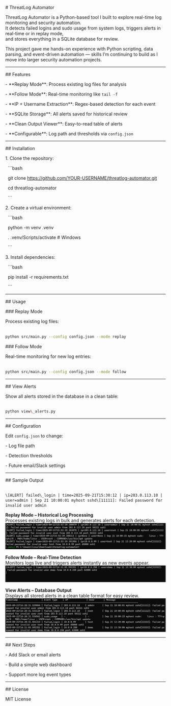\# ThreatLog Automator



ThreatLog Automator is a Python-based tool I built to explore real-time log monitoring and security automation.  
It detects failed logins and sudo usage from system logs, triggers alerts in real-time or in replay mode,  
and stores everything in a SQLite database for review.  

This project gave me hands-on experience with Python scripting, data parsing, and event-driven automation —  skills I’m continuing to build as I move into larger security automation projects.




---



\## Features

\- \*\*Replay Mode\*\*: Process existing log files for analysis  

\- \*\*Follow Mode\*\*: Real-time monitoring like `tail -f`  

\- \*\*IP + Username Extraction\*\*: Regex-based detection for each event  

\- \*\*SQLite Storage\*\*: All alerts saved for historical review  

\- \*\*Clean Output Viewer\*\*: Easy-to-read table of alerts  

\- \*\*Configurable\*\*: Log path and thresholds via `config.json`  



---



\## Installation

1\. Clone the repository:

&nbsp;  ```bash

&nbsp;  git clone https://github.com/YOUR-USERNAME/threatlog-automator.git

&nbsp;  cd threatlog-automator

&nbsp;  ```



2\. Create a virtual environment:

&nbsp;  ```bash

&nbsp;  python -m venv .venv

&nbsp;  . .venv/Scripts/activate   # Windows

&nbsp;  ```



3\. Install dependencies:

&nbsp;  ```bash

&nbsp;  pip install -r requirements.txt

&nbsp;  ```



---



\## Usage

\### Replay Mode

Process existing log files:

```bash

python src/main.py --config config.json --mode replay

```



\### Follow Mode

Real-time monitoring for new log entries:

```bash

python src/main.py --config config.json --mode follow

```



---



\## View Alerts

Show all alerts stored in the database in a clean table:

```bash

python view\_alerts.py

```



---



\## Configuration

Edit `config.json` to change:

\- Log file path  

\- Detection thresholds  

\- Future email/Slack settings  



---



\## Sample Output

```

\[ALERT] failed\_login | time=2025-09-21T15:30:12 | ip=203.0.113.10 | user=admin | Sep 21 10:00:01 myhost sshd\[11111]: Failed password for invalid user admin

```
**Replay Mode – Historical Log Processing**  
Processes existing logs in bulk and generates alerts for each detection.  
![Replay Mode Example](images/replay_mode.png)

**Follow Mode – Real-Time Detection**  
Monitors logs live and triggers alerts instantly as new events appear.  
![Follow Mode Example](images/follow_mode.png)

**View Alerts – Database Output**  
Displays all stored alerts in a clean table format for easy review.  
![View Alerts Example](images/view_alerts.png)



---



\## Next Steps

\- Add Slack or email alerts  

\- Build a simple web dashboard  

\- Support more log event types  



---



\## License

MIT License

